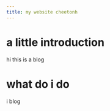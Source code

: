 ```yaml
---
title: my website cheetonh
---
```


# a little introduction

hi
this is a blog

# what do i do

i blog


